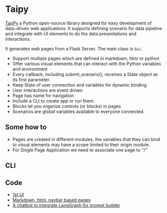 # Taipy

[TapPy](https://docs.taipy.io/) a Python open-source library designed for easy development of data-driven web applications. It supports defining scenario for data pipeline and integrate with UI elements to do the data presentations and interactions.

It generates web pages from a Flask Server. The main class is `Gui`.

* Support multiple pages which are defined in markdown, html or python
* Offer various visual elements that can interact with the Python variables and environment
* Every callback, including submit_scenario(), receives a State object as its first parameter. 
* Keep State of user connection and variables for dynamic binding.
* User interactions are event driven
* Page has name for navigation
* Include a CLI to create app or run them.
* Blocks let you organize controls (or blocks) in pages
* Scenarios are global variables available to everyone connected.

## Some how to

* Pages are created in different modules, the variables that they can bind to visual elements may have a scope limited to their origin module.
* For Single Page Application we need to associate one page to "/"

## CLI

## Code 

* [1st UI](https://github.com/jbcodeforce/ML-studies/blob/master/techno/taipy/1st_ui.py)
* [Markdown, html, navbar based pages](https://github.com/jbcodeforce/ML-studies/blob/master/techno/taipy/md_ui.py)
* [A chatbot to integrate LangGraph for prompt builder](https://github.com/jbcodeforce/ML-studies/blob/master/llm-langchain/langgraph/chatbot_graph_ui.py)